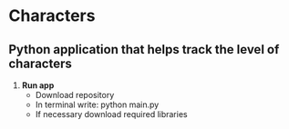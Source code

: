 # Characters

## Python application that helps track the level of characters

1. **Run app**
    - Download repository
    - In terminal write: python main.py
    - If necessary download required libraries
